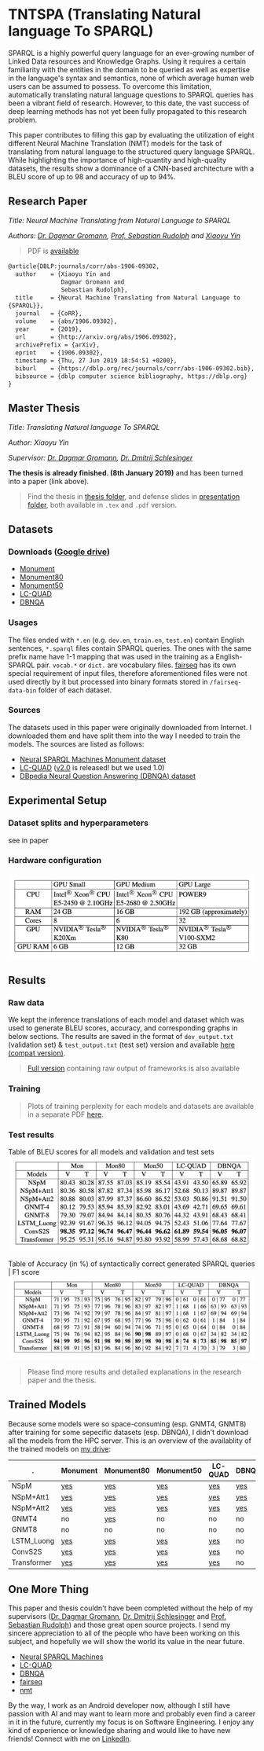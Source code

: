 # TNTSPA (Translating Natural language To SPARQL)

SPARQL is a highly powerful query language for an ever-growing number of Linked Data resources and Knowledge Graphs. Using it requires a certain familiarity with the entities in the domain to be queried as well as expertise in the language's syntax and semantics, none of which average human web users can be assumed to possess. To overcome this limitation, automatically translating natural language questions to SPARQL queries has been a vibrant field of research. However, to this date, the vast success of deep learning methods has not yet been fully propagated to this research problem. 

This paper contributes to filling this gap by evaluating the utilization of eight different Neural Machine Translation (NMT) models for the task of translating from natural language to the structured query language SPARQL. While highlighting the importance of high-quantity and high-quality datasets, the results show a dominance of a CNN-based architecture with a BLEU score of up to 98 and accuracy of up to 94%. 




## Research Paper

*Title: Neural Machine Translating from Natural Language to SPARQL*

*Authors: [Dr. Dagmar Gromann](http://dagmargromann.com/), [Prof. Sebastian Rudolph](http://sebastian-rudolph.de/doku.php?id=home) and [Xiaoyu Yin](https://www.linkedin.com/in/xiaoyu-yin-387966125/)*

> PDF is [available](https://arxiv.org/pdf/1906.09302.pdf)

```
@article{DBLP:journals/corr/abs-1906-09302,
  author    = {Xiaoyu Yin and
               Dagmar Gromann and
               Sebastian Rudolph},
  title     = {Neural Machine Translating from Natural Language to {SPARQL}},
  journal   = {CoRR},
  volume    = {abs/1906.09302},
  year      = {2019},
  url       = {http://arxiv.org/abs/1906.09302},
  archivePrefix = {arXiv},
  eprint    = {1906.09302},
  timestamp = {Thu, 27 Jun 2019 18:54:51 +0200},
  biburl    = {https://dblp.org/rec/journals/corr/abs-1906-09302.bib},
  bibsource = {dblp computer science bibliography, https://dblp.org}
}
```



## Master Thesis

*Title: Translating Natural language To SPARQL*

*Author: Xiaoyu Yin*

*Supervisor: [Dr. Dagmar Gromann](http://dagmargromann.com/), [Dr. Dmitrij Schlesinger](https://cvl.inf.tu-dresden.de/people/dmitrij-schlesinger/)*

**The thesis is already finished. (8th January 2019)** and has been turned into a paper (link above).

> Find the thesis in [thesis folder](thesis), and defense slides in [presentation folder](presentation), both available in `.tex` and `.pdf` version. 



## Datasets

### Downloads ([Google drive]((https://drive.google.com/open?id=1MOkIYnElmdxr5lEFB6nzH0fQzXZ_fPrp)))
- [Monument](https://drive.google.com/drive/folders/1gXgNlJPwdWBdM72Rogjhj9tCMnDD2jQ0?usp=sharing)
- [Monument80](https://drive.google.com/drive/folders/1WyE8l8btiwQz59-F_jFXRQMcwT0THYvB?usp=sharing)
- [Monument50](https://drive.google.com/drive/folders/1umvtkD0NkOe2Ly9OHe38FhBFMYBXtY8V?usp=sharing)
- [LC-QUAD](https://drive.google.com/drive/folders/1hqaPXRX5Ip5bbbIuSng5-YBEvahFPw3q?usp=sharing)
- [DBNQA](https://drive.google.com/drive/folders/18h8Reed4aO4Mkogp40uRyXeEXYmRV8Nx?usp=sharing)

### Usages

The files ended with `*.en` (e.g. `dev.en`, `train.en`, `test.en`) contain English sentences, `*.sparql` files contain SPARQL queries. The ones with the same prefix name have 1-1 mapping that was used in the training as a English-SPARQL pair. `vocab.*` or `dict.` are vocabulary files. [fairseq](https://github.com/facebookresearch/fairseq) has its own special requirement of input files, therefore aforementioned files were not used directly by it but processed into binary formats stored in `/fairseq-data-bin` folder of each dataset.

### Sources

The datasets used in this paper were originally downloaded from Internet. I downloaded them and have split them into the way I needed to train the models. The sources are listed as follows:
- [Neural SPARQL Machines Monument dataset](https://github.com/AKSW/NSpM/blob/master/data/monument_600.zip)
- [LC-QUAD](http://lc-quad.sda.tech/lcquad1.0.html) ([v2.0](http://lc-quad.sda.tech/index.html) is released! but we used 1.0)
- [DBpedia Neural Question Answering (DBNQA) dataset](https://figshare.com/articles/Question-NSpM_SPARQL_dataset_EN_/6118505)



## Experimental Setup

### Dataset splits and hyperparameters
see in paper

### Hardware configuration
![hardware](visualizations/hardware.png)

## Results


### Raw data

We kept the inference translations of each model and dataset which was used to generate BLEU scores, accuracy, and corresponding graphs in below sections. The results are saved in the format of `dev_output.txt` (validation set) & `test_output.txt` (test set) version and available [here (compat version)](results).
> [Full version](results_raw) containing raw output of frameworks is also available

### Training

> Plots of training perplexity for each models and datasets are available in a separate PDF [here](visualizations/graphs_perplexity_alldataset.pdf).

### Test results

Table of BLEU scores for all models and validation and test sets
![Bleu scores](visualizations/best-bleu-scores.png)

Table of Accuracy (in %) of syntactically correct generated SPARQL queries | F1 score
![accuracy](visualizations/accuracy-sparql-queries.png)

> Please find more results and detailed explanations in the research paper and the thesis.


## Trained Models

Because some models were so space-consuming (esp. GNMT4, GNMT8) after training for some sepecific datasets (esp. DBNQA), I didn't download all the models from the HPC server. This is an overview of the availablity of the trained models on [my drive](https://drive.google.com/drive/folders/1l80E6CGCwzMK2y0f8B1wJZye29aZcGij?usp=sharing):

. | Monument | Monument80 | Monument50 | LC-QUAD | DBNQA
-- | -- | -- | -- | -- | --
NSpM | [yes](https://drive.google.com/open?id=1DMAvcX7tS3Z0KUgP6vOgsmfQvPxRa6pW) | [yes](https://drive.google.com/open?id=1inFYg671UXW9Q1deAt0IchGFAOlxkIOI) | [yes](https://drive.google.com/open?id=14kbo6l9HTX5Kr0u-OHEXgb90-68spnwX) | [yes](https://drive.google.com/open?id=1dUzA8YOZ_wpkW-wz4W4VeKcG3LD_uWER) | [yes](https://drive.google.com/open?id=1A0Biq1yQOpmm8tWrzIVisPYY6qHPN13t)
NSpM+Att1 | [yes](https://drive.google.com/open?id=1UiS1ZAPi8MoQOV5GS4LRa9tC_-cslq_C) | [yes](https://drive.google.com/open?id=1Flv5uWU7nz0baQVQZ2cL2uLHsEzD0jd-) | [yes](https://drive.google.com/open?id=1j7KA3wRSQtBcPQVQftSEf3yJ_kxizhti) | [yes](https://drive.google.com/open?id=1kfVWyZvyr9cdWglBYuCyx6k5b3edK6F2) | [yes](https://drive.google.com/open?id=1Xy7Ir-PUf4EiY9djOO69jv9_BwZLTnC5)
NSpM+Att2 | [yes](https://drive.google.com/open?id=1X0NVtXK3Yb1924NpFOg605u8wGwttsX6) | [yes](https://drive.google.com/open?id=1eGB6XAKAR9SvRCS-qTfFEJ5I6hjDoE72) | [yes](https://drive.google.com/open?id=1U7Pd9MFDtmq0qsxX7EFsx0KVy9_C6LIl) | [yes](https://drive.google.com/open?id=1Sd6Hj3Pgk0loj71IeYSbfJ0iCOiB0p1O) | [yes](https://drive.google.com/open?id=10Fh3GNZfGG9c1xupd_hkJOchcMCOI2FY)
GNMT4 | no | [yes](https://drive.google.com/open?id=1jZQVAO_quER4NQ1SPvK8-0TUS7F5Mo47) | no | no | no
GNMT8 | no | no | no | no | no
LSTM_Luong | [yes](https://drive.google.com/open?id=1GSx15sWeiychLnrhzL4U0L7LURwMJQxs) | [yes](https://drive.google.com/open?id=1YgWNPgiTcQTO9x419tXZ2_YO7xr1AzaI) | [yes](https://drive.google.com/open?id=1EUfEch7iQTvviAJGAjmnHoq8jCLvevTZ) | [yes](https://drive.google.com/open?id=1OiI7fO1wZywynMMvS5VstfLLDjwL_ToC) | no
ConvS2S | [yes](https://drive.google.com/open?id=1EGl_b9YtJ56K2ASsyXeAyjz5WhIqO77g) | [yes](https://drive.google.com/open?id=1OYcCr2OMGVpQ_lfWFdhcLPt88kBA5Lrm) | [yes](https://drive.google.com/open?id=1LxPX2RFIrXWF5BlHFHqZ6gf7cWM9FCAg) | [yes](https://drive.google.com/open?id=16pX_xn46nlT6jTIj5mBfx9wh4nFfFVka) | no
Transformer | [yes](https://drive.google.com/open?id=12ebpHPxIgoJb_5ug60TKEDnF47qlpdt7) | [yes](https://drive.google.com/open?id=1NhFbT5Ctt5v7_sD7iD_J_lpnOhM2bv25) | [yes](https://drive.google.com/open?id=1Zj4v-ItbFvUvHbnFxiRhPHppz6ZCOBD2) | [yes](https://drive.google.com/open?id=1PDzIQ8_kh_Gw5Ovwxvfe_fZM_RKV30Sd) | no



## One More Thing

This paper and thesis couldn't have been completed without the help of my supervisors ([Dr. Dagmar Gromann](http://dagmargromann.com/), [Dr. Dmitrij Schlesinger](https://cvl.inf.tu-dresden.de/people/dmitrij-schlesinger/) and [Prof. Sebastian Rudolph](http://sebastian-rudolph.de/doku.php?id=home)) and those great open source projects. I send my sincere appreciation to  all of the people who have been working on this subject, and hopefully we will show the world its value in the near future.

- [Neural SPARQL Machines](https://github.com/AKSW/NSpM)
- [LC-QUAD](http://lc-quad.sda.tech/index.html)
- [DBNQA](https://github.com/AKSW/DBNQA)
- [fairseq](https://github.com/facebookresearch/fairseq)
- [nmt](https://github.com/tensorflow/nmt)

By the way, I work as an Android developer now, although I still have passion with AI and may want to learn more and probably even find a career in it in the future, currently my focus is on Software Engineering. I enjoy any kind of experience or knowledge sharing and would like to have new friends! Connect with me on [LinkedIn](https://www.linkedin.com/in/xiaoyu-yin-387966125/). 
